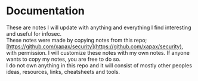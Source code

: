 # Documentation
These are notes I will update with anything and everything I find interesting and useful for infosec.  
These notes were made by copying notes from this repo; [https://github.com/xapax/security](https://github.com/xapax/security), with permission. I will customize these notes with my own notes. 
If anyone wants to copy my notes, you are free to do so.  
I do not own anything in this repo and it will consist of mostly other peoples ideas, resources, links, cheatsheets and tools.
